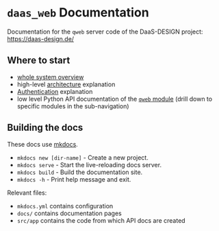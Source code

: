 # `daas_web` Documentation

Documentation for the `qweb` server code of the DaaS-DESIGN project:
<https://daas-design.de/>

## Where to start

- [whole system overview](backend-overview.md)
- high-level [architecture](architecture/README.md) explanation
- [Authentication](authentication.md) explanation
- low level Python API documentation of the [`qweb` module](docs/reference/app/index.html)
  (drill down to specific modules in the sub-navigation)

## Building the docs

These docs use [mkdocs](https://www.mkdocs.org).

- `mkdocs new [dir-name]` - Create a new project.
- `mkdocs serve` - Start the live-reloading docs server.
- `mkdocs build` - Build the documentation site.
- `mkdocs -h` - Print help message and exit.

Relevant files:

- `mkdocs.yml` contains configuration
- `docs/` contains documentation pages
- `src/app` contains the code from which API docs are created
